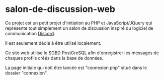 # salon-de-discussion-web

Ce projet est un petit projet d'initiation au PHP et JavaScript/JQuery qui représente tout simplement un salon de discussion inspiré du logiciel de communication [Discord](https://discord.com/).<br/>

Il est seulement dédié à être utilisé localement.</br>

Ce site web utilise le SGBD PostGreSQL afin d'enregistrer les messages de chaques profils créés dans la base de données.</br>

La page initiale qui doit être lancée est "connexion.php" situé dans le dossier "connexion".
